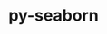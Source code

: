 ---
title: "py-seaborn"
layout: cache
categories: [package, develop-2024-06-09]
meta: {"versions": ["0.13.2"], "compilers": ["gcc@=11.4.0", "gcc@=9.4.0", "oneapi@=2024.0.0"], "oss": ["ubuntu20.04", "ubuntu22.04"], "platforms": ["linux"], "targets": ["neoverse_v1", "ppc64le", "x86_64_v3"], "stacks": ["e4s", "e4s-neoverse_v1", "e4s-oneapi", "e4s-power", "root"], "num_specs": 4, "num_specs_by_stack": {"root": 4, "e4s-oneapi": 1, "e4s": 1, "e4s-neoverse_v1": 1, "e4s-power": 1}}
spec_details: [{"hash": "gscoptm3du67qdhu7eyae5tbzsyz47qc", "compiler": "oneapi@=2024.0.0", "versions": ["0.13.2"], "os": "ubuntu22.04", "platform": "linux", "target": "x86_64_v3", "variants": ["build_system=python_pip", "~stats"], "stacks": ["root", "e4s-oneapi"], "size": "-", "tarball": "https://binaries.spack.io/releases/develop-2024-06-09/build_cache/linux-ubuntu22.04-x86_64_v3/oneapi-2024.0.0/py-seaborn-0.13.2/linux-ubuntu22.04-x86_64_v3-oneapi-2024.0.0-py-seaborn-0.13.2-gscoptm3du67qdhu7eyae5tbzsyz47qc.spack"}, {"hash": "kmlfrb7jaavd5qba52vb5fmw7cpktqby", "compiler": "gcc@=11.4.0", "versions": ["0.13.2"], "os": "ubuntu22.04", "platform": "linux", "target": "x86_64_v3", "variants": ["build_system=python_pip", "~stats"], "stacks": ["e4s", "root"], "size": "-", "tarball": "https://binaries.spack.io/releases/develop-2024-06-09/build_cache/linux-ubuntu22.04-x86_64_v3/gcc-11.4.0/py-seaborn-0.13.2/linux-ubuntu22.04-x86_64_v3-gcc-11.4.0-py-seaborn-0.13.2-kmlfrb7jaavd5qba52vb5fmw7cpktqby.spack"}, {"hash": "7muxh3ckkyw4als6qiadpkves4bdisey", "compiler": "gcc@=11.4.0", "versions": ["0.13.2"], "os": "ubuntu22.04", "platform": "linux", "target": "neoverse_v1", "variants": ["build_system=python_pip", "~stats"], "stacks": ["root", "e4s-neoverse_v1"], "size": "-", "tarball": "https://binaries.spack.io/releases/develop-2024-06-09/build_cache/linux-ubuntu22.04-neoverse_v1/gcc-11.4.0/py-seaborn-0.13.2/linux-ubuntu22.04-neoverse_v1-gcc-11.4.0-py-seaborn-0.13.2-7muxh3ckkyw4als6qiadpkves4bdisey.spack"}, {"hash": "evc4b6oerml6c3wqcfksldzyzicmjyh3", "compiler": "gcc@=9.4.0", "versions": ["0.13.2"], "os": "ubuntu20.04", "platform": "linux", "target": "ppc64le", "variants": ["build_system=python_pip", "~stats"], "stacks": ["root", "e4s-power"], "size": "-", "tarball": "https://binaries.spack.io/releases/develop-2024-06-09/build_cache/linux-ubuntu20.04-ppc64le/gcc-9.4.0/py-seaborn-0.13.2/linux-ubuntu20.04-ppc64le-gcc-9.4.0-py-seaborn-0.13.2-evc4b6oerml6c3wqcfksldzyzicmjyh3.spack"}]
---